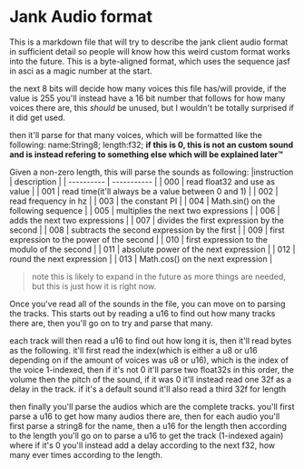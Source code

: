# Jank Audio format
This is a markdown file that will try to describe the jank client audio format in sufficient detail so people will know how this weird custom format works into the future.
This is a byte-aligned format, which uses the sequence jasf in asci as a magic number at the start.

the next 8 bits will decide how many voices this file has/will provide, if the value is 255 you'll instead have a 16 bit number that follows for how many voices there are, this *should* be unused, but I wouldn't be totally surprised if it did get used.

then it'll parse for that many voices, which will be formatted like the following:
name:String8;
length:f32; **if this is 0, this is not an custom sound and is instead refering to something else which will be explained later™**

Given a non-zero length, this will parse the sounds as following:
|instruction | description |
| ---------- | ----------- |
| 000 | read float32 and use as value |
| 001 | read time(it'll always be a value between 0 and 1) |
| 002 | read frequency in hz |
| 003 | the constant PI |
| 004 | Math.sin() on the following sequence |
| 005 | multiplies the next two expressions |
| 006 | adds the next two expressions |
| 007 | divides the first expression by the second |
| 008 | subtracts the second expression by the first |
| 009 | first expression to the power of the second |
| 010 | first expression to the modulo of the second |
| 011 | absolute power of the next expression |
| 012 | round the next expression |
| 013 | Math.cos() on the next expression |
> note
> this is likely to expand in the future as more things are needed, but this is just how it is right now.

Once you've read all of the sounds in the file, you can move on to parsing the tracks.
This starts out by reading a u16 to find out how many tracks there are, then you'll go on to try and parse that many.

each track will then read a u16 to find out how long it is, then it'll read bytes as the following.
it'll first read the index(which is either a u8 or u16 depending on if the amount of voices was u8 or u16), which is the index of the voice 1-indexed, then if it's not 0 it'll parse two float32s in this order, the volume then the pitch of the sound, if it was 0 it'll instead read one 32f as a delay in the track. if it's a default sound it'll also read a third 32f for length

then finally you'll parse the audios which are the complete tracks. you'll first parse a u16 to get how many audios there are, then for each audio you'll first parse a string8 for the name, then a u16 for the length then according to the length you'll go on to parse a u16 to get the track (1-indexed again) where if it's 0 you'll instead add a delay according to the next f32, how many ever times according to the length.
